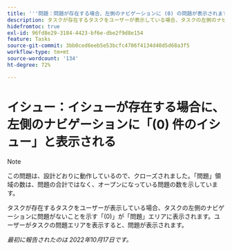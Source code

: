 ```yaml
---
title: '''問題：問題が存在する場合、左側のナビゲーションに (0) の問題が表示されます'
description: タスクが存在するタスクをユーザーが表示している場合、タスクの左側のナビゲーションが [ タスク ] 領域に (0) 表示され、問題がないことを示します。 ユーザーがタスクの問題エリアを表示すると、問題が表示されます。
hidefromtoc: true
exl-id: 96fd8e29-3184-4423-bf6e-dbe2f9d8e154
feature: Tasks
source-git-commit: 3bb0ced6eeb5e53bcfc4706f4134d40d5d68a3f5
workflow-type: tm+mt
source-wordcount: '134'
ht-degree: 72%

---
```


# イシュー：イシューが存在する場合に、左側のナビゲーションに「(0) 件のイシュー」と表示される

>[!NOTE]
>
>この問題は、設計どおりに動作しているので、クローズされました。「問題」領域の数は、問題の合計ではなく、オープンになっている問題の数を示しています。

タスクが存在するタスクをユーザーが表示している場合、タスクの左側のナビゲーションに問題がないことを示す「(0)」が「問題」エリアに表示されます。ユーザーがタスクの問題エリアを表示すると、問題が表示されます。

_最初に報告されたのは 2022年10月17日です。_
